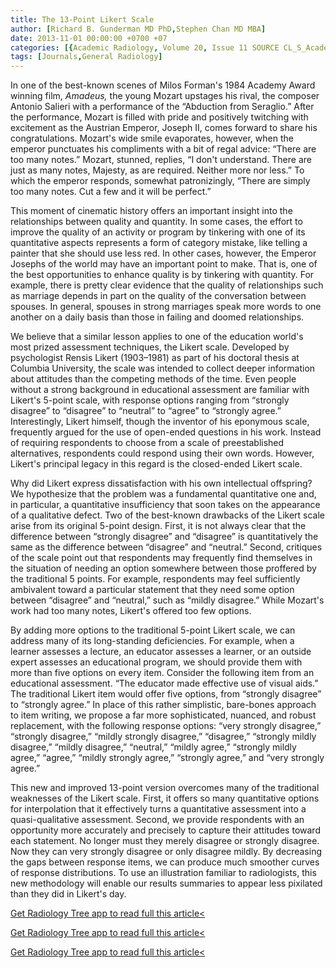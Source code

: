 ```yaml
---
title: The 13-Point Likert Scale
author: [Richard B. Gunderman MD PhD,Stephen Chan MD MBA]
date: 2013-11-01 00:00:00 +0700 +07
categories: [{Academic Radiology, Volume 20, Issue 11 SOURCE CL_S_AcademicRadiologyVolume20Issue11 1}]
tags: [Journals,General Radiology]
---
```

In one of the best-known scenes of Milos Forman's 1984 Academy Award winning film, _Amadeus,_ the young Mozart upstages his rival, the composer Antonio Salieri with a performance of the “Abduction from Seraglio.” After the performance, Mozart is filled with pride and positively twitching with excitement as the Austrian Emperor, Joseph II, comes forward to share his congratulations. Mozart's wide smile evaporates, however, when the emperor punctuates his compliments with a bit of regal advice: “There are too many notes.” Mozart, stunned, replies, “I don't understand. There are just as many notes, Majesty, as are required. Neither more nor less.” To which the emperor responds, somewhat patronizingly, “There are simply too many notes. Cut a few and it will be perfect.”

This moment of cinematic history offers an important insight into the relationships between quality and quantity. In some cases, the effort to improve the quality of an activity or program by tinkering with one of its quantitative aspects represents a form of category mistake, like telling a painter that she should use less red. In other cases, however, the Emperor Josephs of the world may have an important point to make. That is, one of the best opportunities to enhance quality is by tinkering with quantity. For example, there is pretty clear evidence that the quality of relationships such as marriage depends in part on the quality of the conversation between spouses. In general, spouses in strong marriages speak more words to one another on a daily basis than those in failing and doomed relationships.

We believe that a similar lesson applies to one of the education world's most prized assessment techniques, the Likert scale. Developed by psychologist Rensis Likert (1903–1981) as part of his doctoral thesis at Columbia University, the scale was intended to collect deeper information about attitudes than the competing methods of the time. Even people without a strong background in educational assessment are familiar with Likert's 5-point scale, with response options ranging from “strongly disagree” to “disagree” to “neutral” to “agree” to “strongly agree.” Interestingly, Likert himself, though the inventor of his eponymous scale, frequently argued for the use of open-ended questions in his work. Instead of requiring respondents to choose from a scale of preestablished alternatives, respondents could respond using their own words. However, Likert's principal legacy in this regard is the closed-ended Likert scale.

Why did Likert express dissatisfaction with his own intellectual offspring? We hypothesize that the problem was a fundamental quantitative one and, in particular, a quantitative insufficiency that soon takes on the appearance of a qualitative defect. Two of the best-known drawbacks of the Likert scale arise from its original 5-point design. First, it is not always clear that the difference between “strongly disagree” and “disagree” is quantitatively the same as the difference between “disagree” and “neutral.” Second, critiques of the scale point out that respondents may frequently find themselves in the situation of needing an option somewhere between those proffered by the traditional 5 points. For example, respondents may feel sufficiently ambivalent toward a particular statement that they need some option between “disagree” and “neutral,” such as “mildly disagree.” While Mozart's work had too many notes, Likert's offered too few options.

By adding more options to the traditional 5-point Likert scale, we can address many of its long-standing deficiencies. For example, when a learner assesses a lecture, an educator assesses a learner, or an outside expert assesses an educational program, we should provide them with more than five options on every item. Consider the following item from an educational assessment. “The educator made effective use of visual aids.” The traditional Likert item would offer five options, from “strongly disagree” to “strongly agree.” In place of this rather simplistic, bare-bones approach to item writing, we propose a far more sophisticated, nuanced, and robust replacement, with the following response options: “very strongly disagree,” “strongly disagree,” “mildly strongly disagree,” “disagree,” “strongly mildly disagree,” “mildly disagree,” “neutral,” “mildly agree,” “strongly mildly agree,” “agree,” “mildly strongly agree,” “strongly agree,” and “very strongly agree.”

This new and improved 13-point version overcomes many of the traditional weaknesses of the Likert scale. First, it offers so many quantitative options for interpolation that it effectively turns a quantitative assessment into a quasi-qualitative assessment. Second, we provide respondents with an opportunity more accurately and precisely to capture their attitudes toward each statement. No longer must they merely disagree or strongly disagree. Now they can very strongly disagree or only disagree mildly. By decreasing the gaps between response items, we can produce much smoother curves of response distributions. To use an illustration familiar to radiologists, this new methodology will enable our results summaries to appear less pixilated than they did in Likert's day.

[Get Radiology Tree app to read full this article<](https://clinicalpub.com/app)

[Get Radiology Tree app to read full this article<](https://clinicalpub.com/app)

[Get Radiology Tree app to read full this article<](https://clinicalpub.com/app)